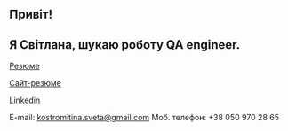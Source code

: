 ## Привіт! 
## Я Світлана, шукаю роботу QA engineer.

[Резюме](https://github.com/Svetlana-KS/Resume_Svitlana_Kostromitina/blob/main/file/%D0%A0%D0%B5%D0%B7%D1%8E%D0%BC%D0%B5_%D0%9A%D0%BE%D1%81%D1%82%D1%80%D0%BE%D0%BC%D1%96%D1%82%D1%96%D0%BD%D0%B0_%D0%A1%D0%B2%D1%96%D1%82%D0%BB%D0%B0%D0%BD%D0%B0_(QA).pdf)

[Сайт-резюме](https://svetlana-ks.github.io/Resume_Svitlana_Kostromitina/)

[Linkedin](https://www.linkedin.com/in/svitlana-kostromitina/)

E-mail: kostromitina.sveta@gmail.com
Моб. телефон: +38 050 970 28 65
